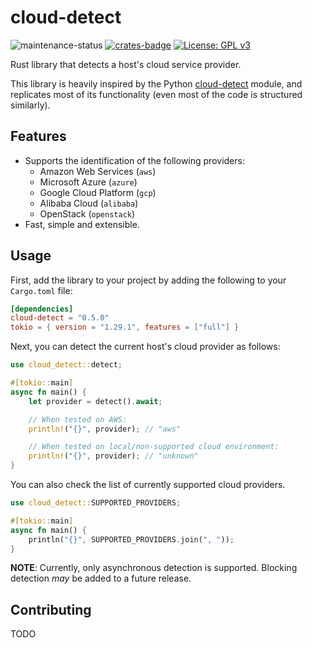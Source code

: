 # cloud-detect

![maintenance-status](https://img.shields.io/badge/maintenance-actively--developed-brightgreen.svg)
[![crates-badge](https://img.shields.io/crates/v/cloud-detect.svg)](https://crates.io/crates/cloud-detect)
[![License: GPL v3](https://img.shields.io/badge/license-GPLv3-blue.svg)](https://www.gnu.org/licenses/gpl-3.0)

Rust library that detects a host's cloud service provider.

This library is heavily inspired by the Python [cloud-detect](https://github.com/dgzlopes/cloud-detect)
module, and replicates most of its functionality (even most of the code is structured similarly).

## Features

* Supports the identification of the following providers:
    - Amazon Web Services (`aws`)
    - Microsoft Azure (`azure`)
    - Google Cloud Platform (`gcp`)
    - Alibaba Cloud (`alibaba`)
    - OpenStack (`openstack`)
* Fast, simple and extensible.

## Usage

First, add the library to your project by adding the following to your `Cargo.toml` file:

```toml
[dependencies]
cloud-detect = "0.5.0"
tokio = { version = "1.29.1", features = ["full"] }
```

Next, you can detect the current host's cloud provider as follows:

```rust
use cloud_detect::detect;

#[tokio::main]
async fn main() {
    let provider = detect().await;

    // When tested on AWS:
    println!("{}", provider); // "aws"

    // When tested on local/non-supported cloud environment:
    println!("{}", provider); // "unknown"
}
```

You can also check the list of currently supported cloud providers.

```rust
use cloud_detect::SUPPORTED_PROVIDERS;

#[tokio::main]
async fn main() {
    println("{}", SUPPORTED_PROVIDERS.join(", "));
}
```

**NOTE**: Currently, only asynchronous detection is supported. Blocking detection *may* be added to a future release.

## Contributing

TODO